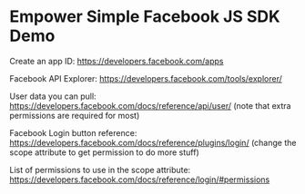 Empower Simple Facebook JS SDK Demo
==========

Create an app ID: https://developers.facebook.com/apps

Facebook API Explorer: https://developers.facebook.com/tools/explorer/

User data you can pull: https://developers.facebook.com/docs/reference/api/user/
(note that extra permissions are required for most)

Facebook Login button reference: https://developers.facebook.com/docs/reference/plugins/login/
(change the scope attribute to get permission to do more stuff)

List of permissions to use in the scope attribute: https://developers.facebook.com/docs/reference/login/#permissions